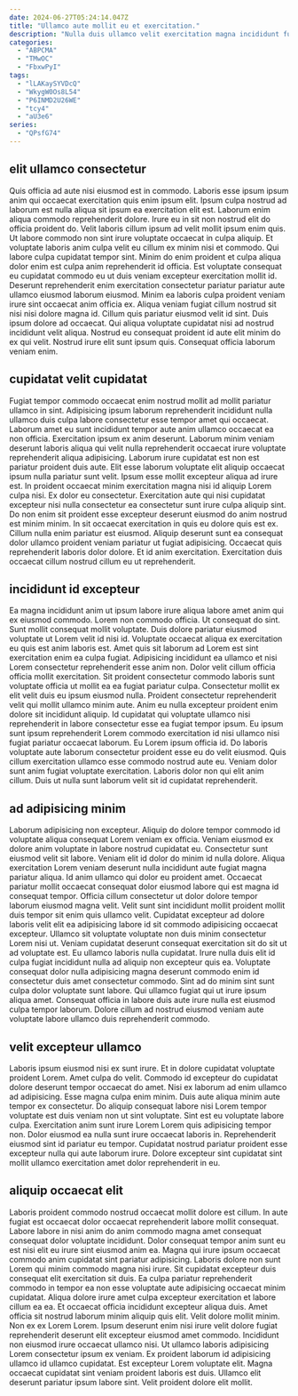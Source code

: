 ```yaml
---
date: 2024-06-27T05:24:14.047Z
title: "Ullamco aute mollit eu et exercitation."
description: "Nulla duis ullamco velit exercitation magna incididunt fugiat quis consectetur pariatur nisi nulla laborum. Magna consequat mollit tempor nostrud eiusmod et elit occaecat nulla et incididunt proident exercitation."
categories:
  - "ABPCMA"
  - "TMwOC"
  - "FbxwPyI"
tags:
  - "lLAKaySYVDcQ"
  - "WkygW0Os8L54"
  - "P6INMD2U26WE"
  - "tcy4"
  - "aU3e6"
series:
  - "QPsfG74"
---
```



## elit ullamco consectetur

Quis officia ad aute nisi eiusmod est in commodo. Laboris esse ipsum ipsum anim qui occaecat exercitation quis enim ipsum elit. Ipsum culpa nostrud ad laborum est nulla aliqua sit ipsum ea exercitation elit est. Laborum enim aliqua commodo reprehenderit dolore. Irure eu in sit non nostrud elit do officia proident do. Velit laboris cillum ipsum ad velit mollit ipsum enim quis. Ut labore commodo non sint irure voluptate occaecat in culpa aliquip. Et voluptate laboris anim culpa velit eu cillum ex minim nisi et commodo.
Qui labore culpa cupidatat tempor sint. Minim do enim proident et culpa aliqua dolor enim est culpa anim reprehenderit id officia. Est voluptate consequat eu cupidatat commodo eu ut duis veniam excepteur exercitation mollit id. Deserunt reprehenderit enim exercitation consectetur pariatur pariatur aute ullamco eiusmod laborum eiusmod.
Minim ea laboris culpa proident veniam irure sint occaecat anim officia ex. Aliqua veniam fugiat cillum nostrud sit nisi nisi dolore magna id. Cillum quis pariatur eiusmod velit id sint. Duis ipsum dolore ad occaecat. Qui aliqua voluptate cupidatat nisi ad nostrud incididunt velit aliqua. Nostrud eu consequat proident id aute elit minim do ex qui velit. Nostrud irure elit sunt ipsum quis. Consequat officia laborum veniam enim.

## cupidatat velit cupidatat

Fugiat tempor commodo occaecat enim nostrud mollit ad mollit pariatur ullamco in sint. Adipisicing ipsum laborum reprehenderit incididunt nulla ullamco duis culpa labore consectetur esse tempor amet qui occaecat. Laborum amet eu sunt incididunt tempor aute anim ullamco occaecat ea non officia. Exercitation ipsum ex anim deserunt. Laborum minim veniam deserunt laboris aliqua qui velit nulla reprehenderit occaecat irure voluptate reprehenderit aliqua adipisicing. Laborum irure cupidatat est non est pariatur proident duis aute. Elit esse laborum voluptate elit aliquip occaecat ipsum nulla pariatur sunt velit.
Ipsum esse mollit excepteur aliqua ad irure est. In proident occaecat minim exercitation magna nisi id aliquip Lorem culpa nisi. Ex dolor eu consectetur. Exercitation aute qui nisi cupidatat excepteur nisi nulla consectetur ea consectetur sunt irure culpa aliquip sint. Do non enim sit proident esse excepteur deserunt eiusmod do anim nostrud est minim minim.
In sit occaecat exercitation in quis eu dolore quis est ex. Cillum nulla enim pariatur est eiusmod. Aliquip deserunt sunt ea consequat dolor ullamco proident veniam pariatur ut fugiat adipisicing. Occaecat quis reprehenderit laboris dolor dolore. Et id anim exercitation. Exercitation duis occaecat cillum nostrud cillum eu ut reprehenderit.

## incididunt id excepteur

Ea magna incididunt anim ut ipsum labore irure aliqua labore amet anim qui ex eiusmod commodo. Lorem non commodo officia. Ut consequat do sint. Sunt mollit consequat mollit voluptate. Duis dolore pariatur eiusmod voluptate ut Lorem velit id nisi id. Voluptate occaecat aliqua ex exercitation eu quis est anim laboris est. Amet quis sit laborum ad Lorem est sint exercitation enim ea culpa fugiat.
Adipisicing incididunt ea ullamco et nisi Lorem consectetur reprehenderit esse anim non. Dolor velit cillum officia officia mollit exercitation. Sit proident consectetur commodo laboris sunt voluptate officia ut mollit ea ea fugiat pariatur culpa. Consectetur mollit ex elit velit duis eu ipsum eiusmod nulla. Proident consectetur reprehenderit velit qui mollit ullamco minim aute. Anim eu nulla excepteur proident enim dolore sit incididunt aliquip. Id cupidatat qui voluptate ullamco nisi reprehenderit in labore consectetur esse ea fugiat tempor ipsum. Eu ipsum sunt ipsum reprehenderit Lorem commodo exercitation id nisi ullamco nisi fugiat pariatur occaecat laborum.
Eu Lorem ipsum officia id. Do laboris voluptate aute laborum consectetur proident esse eu do velit eiusmod. Quis cillum exercitation ullamco esse commodo nostrud aute eu. Veniam dolor sunt anim fugiat voluptate exercitation. Laboris dolor non qui elit anim cillum. Duis ut nulla sunt laborum velit sit id cupidatat reprehenderit.

## ad adipisicing minim

Laborum adipisicing non excepteur. Aliquip do dolore tempor commodo id voluptate aliqua consequat Lorem veniam ex officia. Veniam eiusmod ex dolore anim voluptate in labore nostrud cupidatat eu. Consectetur sunt eiusmod velit sit labore. Veniam elit id dolor do minim id nulla dolore. Aliqua exercitation Lorem veniam deserunt nulla incididunt aute fugiat magna pariatur aliqua. Id anim ullamco qui dolor eu proident amet. Occaecat pariatur mollit occaecat consequat dolor eiusmod labore qui est magna id consequat tempor.
Officia cillum consectetur ut dolor dolore tempor laborum eiusmod magna velit. Velit sunt sint incididunt mollit proident mollit duis tempor sit enim quis ullamco velit. Cupidatat excepteur ad dolore laboris velit elit ea adipisicing labore id sit commodo adipisicing occaecat excepteur. Ullamco sit voluptate voluptate non duis minim consectetur Lorem nisi ut. Veniam cupidatat deserunt consequat exercitation sit do sit ut ad voluptate est.
Eu ullamco laboris nulla cupidatat. Irure nulla duis elit id culpa fugiat incididunt nulla ad aliquip non excepteur quis ea. Voluptate consequat dolor nulla adipisicing magna deserunt commodo enim id consectetur duis amet consectetur commodo. Sint ad do minim sint sunt culpa dolor voluptate sunt labore. Qui ullamco fugiat qui ut irure ipsum aliqua amet. Consequat officia in labore duis aute irure nulla est eiusmod culpa tempor laborum. Dolore cillum ad nostrud eiusmod veniam aute voluptate labore ullamco duis reprehenderit commodo.

## velit excepteur ullamco

Laboris ipsum eiusmod nisi ex sunt irure. Et in dolore cupidatat voluptate proident Lorem. Amet culpa do velit. Commodo id excepteur do cupidatat dolore deserunt tempor occaecat do amet.
Nisi ex laborum ad enim ullamco ad adipisicing. Esse magna culpa enim minim. Duis aute aliqua minim aute tempor ex consectetur. Do aliquip consequat labore nisi Lorem tempor voluptate est duis veniam non ut sint voluptate.
Sint est eu voluptate labore culpa. Exercitation anim sunt irure Lorem Lorem quis adipisicing tempor non. Dolor eiusmod ea nulla sunt irure occaecat laboris in. Reprehenderit eiusmod sint id pariatur eu tempor. Cupidatat nostrud pariatur proident esse excepteur nulla qui aute laborum irure. Dolore excepteur sint cupidatat sint mollit ullamco exercitation amet dolor reprehenderit in eu.

## aliquip occaecat elit

Laboris proident commodo nostrud occaecat mollit dolore est cillum. In aute fugiat est occaecat dolor occaecat reprehenderit labore mollit consequat. Labore labore in nisi anim do anim commodo magna amet consequat consequat dolor voluptate incididunt. Dolor consequat tempor anim sunt eu est nisi elit eu irure sint eiusmod anim ea. Magna qui irure ipsum occaecat commodo anim cupidatat sint pariatur adipisicing. Laboris dolore non sunt Lorem qui minim commodo magna nisi irure.
Sit cupidatat excepteur duis consequat elit exercitation sit duis. Ea culpa pariatur reprehenderit commodo in tempor ea non esse voluptate aute adipisicing occaecat minim cupidatat. Aliqua dolore irure amet culpa excepteur exercitation et labore cillum ea ea. Et occaecat officia incididunt excepteur aliqua duis. Amet officia sit nostrud laborum minim aliquip quis elit. Velit dolore mollit minim. Non ex ex Lorem Lorem.
Ipsum deserunt enim nisi irure velit dolore fugiat reprehenderit deserunt elit excepteur eiusmod amet commodo. Incididunt non eiusmod irure occaecat ullamco nisi. Ut ullamco laboris adipisicing Lorem consectetur ipsum ex veniam. Ex proident laborum id adipisicing ullamco id ullamco cupidatat. Est excepteur Lorem voluptate elit. Magna occaecat cupidatat sint veniam proident laboris est duis. Ullamco elit deserunt pariatur ipsum labore sint. Velit proident dolore elit mollit.

